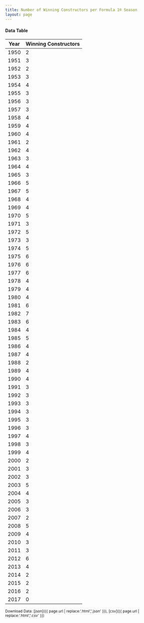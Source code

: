 ```yaml
---
title: Number of Winning Constructors per Formula 1® Season
layout: page
---
```


<canvas id="chart" width="400" height="180"></canvas>
<script>
var data = {
    "datasets": [
        {
            "backgroundColor": "#f3a935",
            "borderColor": "#f68639",
            "borderWidth": 1,
            "data": [
                2.0,
                3.0,
                2.0,
                3.0,
                4.0,
                3.0,
                3.0,
                3.0,
                4.0,
                4.0,
                4.0,
                2.0,
                4.0,
                3.0,
                4.0,
                3.0,
                5.0,
                5.0,
                4.0,
                4.0,
                5.0,
                3.0,
                5.0,
                3.0,
                5.0,
                6.0,
                6.0,
                6.0,
                4.0,
                4.0,
                4.0,
                6.0,
                7.0,
                6.0,
                4.0,
                5.0,
                4.0,
                4.0,
                2.0,
                4.0,
                4.0,
                3.0,
                3.0,
                3.0,
                3.0,
                3.0,
                3.0,
                4.0,
                3.0,
                4.0,
                2.0,
                3.0,
                3.0,
                5.0,
                4.0,
                3.0,
                3.0,
                2.0,
                5.0,
                4.0,
                3.0,
                3.0,
                6.0,
                4.0,
                2.0,
                2.0,
                2.0,
                0.0
            ],
            "label": "Winning Constructors"
        }
    ],
    "labels": [
        "1950",
        "1951",
        "1952",
        "1953",
        "1954",
        "1955",
        "1956",
        "1957",
        "1958",
        "1959",
        "1960",
        "1961",
        "1962",
        "1963",
        "1964",
        "1965",
        "1966",
        "1967",
        "1968",
        "1969",
        "1970",
        "1971",
        "1972",
        "1973",
        "1974",
        "1975",
        "1976",
        "1977",
        "1978",
        "1979",
        "1980",
        "1981",
        "1982",
        "1983",
        "1984",
        "1985",
        "1986",
        "1987",
        "1988",
        "1989",
        "1990",
        "1991",
        "1992",
        "1993",
        "1994",
        "1995",
        "1996",
        "1997",
        "1998",
        "1999",
        "2000",
        "2001",
        "2002",
        "2003",
        "2004",
        "2005",
        "2006",
        "2007",
        "2008",
        "2009",
        "2010",
        "2011",
        "2012",
        "2013",
        "2014",
        "2015",
        "2016",
        "2017"
    ]
};
var options = {
  legend: {
    display: false
  },
  scales: {
    xAxes: [{
      ticks: {
        beginAtZero: true,
        maxRotation: 180,
        display: window.innerWidth > 800
      }
    }],
    yAxes: [{
      ticks: {
        beginAtZero: true
      }
    }]
  },
  onResize: function(chart, size) {
    chart.options.scales.xAxes[0].ticks.display = size.width > 800;
  }
};
new Chart("chart", {
    data: data,
    type: 'bar',
    options: options
});
</script>



#### Data Table

| Year | Winning Constructors |
|--|--|
| 1950 | 2 |
| 1951 | 3 |
| 1952 | 2 |
| 1953 | 3 |
| 1954 | 4 |
| 1955 | 3 |
| 1956 | 3 |
| 1957 | 3 |
| 1958 | 4 |
| 1959 | 4 |
| 1960 | 4 |
| 1961 | 2 |
| 1962 | 4 |
| 1963 | 3 |
| 1964 | 4 |
| 1965 | 3 |
| 1966 | 5 |
| 1967 | 5 |
| 1968 | 4 |
| 1969 | 4 |
| 1970 | 5 |
| 1971 | 3 |
| 1972 | 5 |
| 1973 | 3 |
| 1974 | 5 |
| 1975 | 6 |
| 1976 | 6 |
| 1977 | 6 |
| 1978 | 4 |
| 1979 | 4 |
| 1980 | 4 |
| 1981 | 6 |
| 1982 | 7 |
| 1983 | 6 |
| 1984 | 4 |
| 1985 | 5 |
| 1986 | 4 |
| 1987 | 4 |
| 1988 | 2 |
| 1989 | 4 |
| 1990 | 4 |
| 1991 | 3 |
| 1992 | 3 |
| 1993 | 3 |
| 1994 | 3 |
| 1995 | 3 |
| 1996 | 3 |
| 1997 | 4 |
| 1998 | 3 |
| 1999 | 4 |
| 2000 | 2 |
| 2001 | 3 |
| 2002 | 3 |
| 2003 | 5 |
| 2004 | 4 |
| 2005 | 3 |
| 2006 | 3 |
| 2007 | 2 |
| 2008 | 5 |
| 2009 | 4 |
| 2010 | 3 |
| 2011 | 3 |
| 2012 | 6 |
| 2013 | 4 |
| 2014 | 2 |
| 2015 | 2 |
| 2016 | 2 |
| 2017 | 0 |

<small>Download Data: [json]({{ page.url | replace:'.html','.json' }}), [csv]({{ page.url | replace:'.html','.csv' }})</small>
